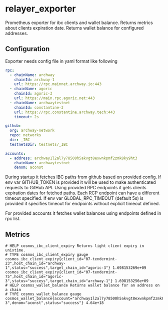 # relayer_exporter
Prometheus exporter for ibc clients and wallet balance.
Returns metrics about clients expiration date.
Returns wallet balance for configured addresses.

## Configuration
Exporter needs config file in yaml format like following

```yaml
rpc:
  - chainName: archway
    chainId: archway-1
    url: https://rpc.mainnet.archway.io:443
  - chainName: agoric
    chainId: agoric-3
    url: https://main.rpc.agoric.net:443
  - chainName: archwaytestnet
    chainId: constantine-3
    url: https://rpc.constantine.archway.tech:443
    timeout: 2s

github:
  org: archway-network
  repo: networks
  dir: _IBC
  testnetsDir: testnets/_IBC

accounts:
  - address: archway1l2al7y78500h5akvgt8exwnkpmf2zmk8ky9ht3
    chainName: archwaytestnet
    denom: aconst
```

During startup it fetches IBC paths from github based on provided config.
If env var GITHUB_TOKEN is provided it will be used to make authenticated requests to GitHub API.
Using provided RPC endpoints it gets clients expiration dates for fetched paths.
Each RCP endpoint can have a different timeout specified.
If env var GLOBAL_RPC_TIMEOUT (default 5s) is provided it specifies timeout for endpoints
without explicit timeout defined.

For provided accounts it fetches wallet balances using endpoints defined in rpc list.

## Metrics
```
# HELP cosmos_ibc_client_expiry Returns light client expiry in unixtime.
# TYPE cosmos_ibc_client_expiry gauge
cosmos_ibc_client_expiry{client_id="07-tendermint-23",host_chain_id="archway-1",status="success",target_chain_id="agoric-3"} 1.698153269e+09
cosmos_ibc_client_expiry{client_id="07-tendermint-75",host_chain_id="agoric-3",status="success",target_chain_id="archway-1"} 1.698153256e+09
# HELP cosmos_wallet_balance Returns wallet balance for an address on a chain
# TYPE cosmos_wallet_balance gauge
cosmos_wallet_balance{account="archway1l2al7y78500h5akvgt8exwnkpmf2zmk8ky9ht3",chain_id="constantine-3",denom="aconst",status="success"} 4.64e+18
```
